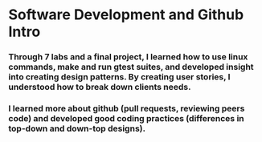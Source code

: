 # Software Development and Github Intro
### Through 7 labs and a final project, I learned how to use linux commands, make and run gtest suites, and developed insight into creating design patterns. By creating user stories, I understood how to break down clients needs.
### I learned more about github (pull requests, reviewing peers code) and developed good coding practices (differences in top-down and down-top designs).
